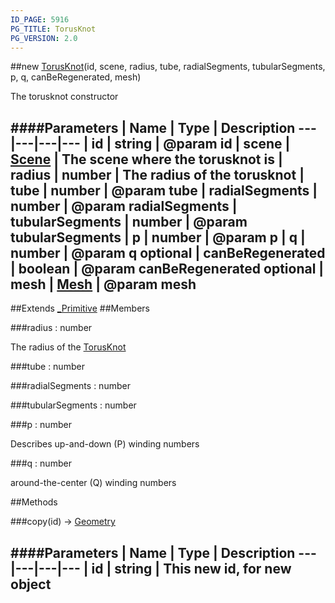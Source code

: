 ```yaml
---
ID_PAGE: 5916
PG_TITLE: TorusKnot
PG_VERSION: 2.0
---
```

##new [TorusKnot](page.php?p=5916)(id, scene, radius, tube, radialSegments, tubularSegments, p, q, canBeRegenerated, mesh)


The torusknot constructor


####Parameters
 | Name | Type | Description
---|---|---|---
 | id | string | @param id
 | scene | [Scene](page.php?p=5725) | The scene where the torusknot is
 | radius | number | The radius of the torusknot
 | tube | number | @param tube
 | radialSegments | number | @param radialSegments
 | tubularSegments | number | @param tubularSegments
 | p | number | @param p
 | q | number | @param q
optional | canBeRegenerated | boolean | @param canBeRegenerated
optional | mesh | [Mesh](page.php?p=5722) | @param mesh
---

##Extends [_Primitive](page.php?p=5908)
##Members

###radius : number



The radius of the [TorusKnot](page.php?p=5916)


###tube : number




###radialSegments : number




###tubularSegments : number




###p : number



Describes up-and-down (P) winding numbers


###q : number



around-the-center (Q) winding numbers







##Methods

###copy(id) &rarr; [Geometry](page.php?p=5823)

####Parameters
 | Name | Type | Description
---|---|---|---
 | id | string | This new id, for new object
---
